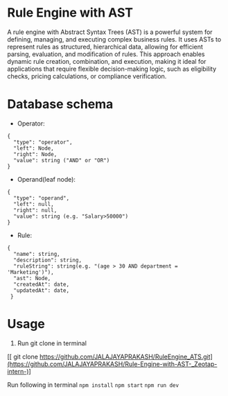 # Rule Engine with AST

A rule engine with Abstract Syntax Trees (AST) is a powerful system for defining, managing, and executing complex business rules. It uses ASTs to represent rules as structured, hierarchical data, allowing for efficient parsing, evaluation, and modification of rules. This approach enables dynamic rule creation, combination, and execution, making it ideal for applications that require flexible decision-making logic, such as eligibility checks, pricing calculations, or compliance verification.

# Database schema
* Operator:
```
{
  "type": "operator",
  "left": Node,
  "right": Node,
  "value": string ("AND" or "OR")
}
```
* Operand(leaf node):
```
{
  "type": "operand",
  "left": null,
  "right": null,
  "value": string (e.g. "Salary>50000")
}
```
* Rule:
```
{
  "name": string,
  "description": string,
  "ruleString": string(e.g. "(age > 30 AND department = 'Marketing')"),
  "ast": Node,
  "createdAt": date,
  "updatedAt": date,
 }
```
# Usage
1. Run git clone in terminal

[[ git clone https://github.com/JALAJAYAPRAKASH/RuleEngine_ATS.git](https://github.com/JALAJAYAPRAKASH/Rule-Engine-with-AST-_Zeotap-intern-)]
 
Run following in terminal
``` npm install ```
```npm start```
```npm run dev```
 
